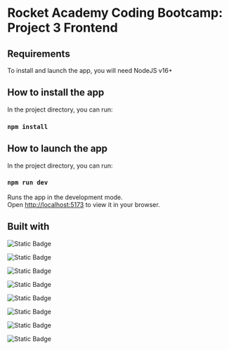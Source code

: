 # Rocket Academy Coding Bootcamp: Project 3 Frontend

## Requirements

To install and launch the app, you will need NodeJS v16+

## How to install the app

In the project directory, you can run:

### `npm install`

## How to launch the app

In the project directory, you can run:

### `npm run dev`

Runs the app in the development mode.\
Open [http://localhost:5173](http://localhost:5173) to view it in your browser.

## Built with

![Static Badge](https://img.shields.io/badge/React-61DBFB?style=for-the-badge&logo=React&labelColor=black)

![Static Badge](https://img.shields.io/badge/vite-%237c73e6?style=for-the-badge&logo=vite&labelColor=black)

![Static Badge](https://img.shields.io/badge/three.js-%23dbd8e3?style=for-the-badge&logo=three.js&labelColor=black)

![Static Badge](https://img.shields.io/badge/auth0-%20%23f95959?style=for-the-badge&logo=auth0&labelColor=black)

![Static Badge](https://img.shields.io/badge/stripe-%232772db?style=for-the-badge&logo=stripe&labelColor=black)

![Static Badge](https://img.shields.io/badge/MUI-2061D2?style=for-the-badge&logo=MUI&labelColor=black)

![Static Badge](https://img.shields.io/badge/Axios-FAFAF9?style=for-the-badge&logo=Axios&labelColor=black)

![Static Badge](https://img.shields.io/badge/.env-4AE97A?style=for-the-badge&logo=dotenv&logoColor=4AE97A&labelColor=black)
